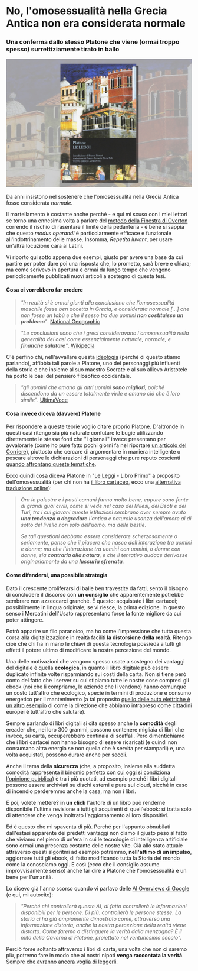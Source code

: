# No, l'omosessualità nella Grecia Antica non era considerata normale

### Una conferma dallo stesso Platone che viene (ormai troppo spesso) surrettiziamente tirato in ballo

![Copertina del libro "Le leggi. Testo greco a fronte" di Platone, edizione tradotta da Franco Ferrari e Silvia Poli](/img/libro-platone-leggi.jpg)

Da anni insistono nel sostenere che l'omosessualità nella Grecia Antica fosse considerata *normale*.

Il martellamento è costante anche perché - e qui mi scuso con i miei lettori se torno una ennesima volta a parlare del [metodo della Finestra di Overton](/articles/2023-06-06-non-prendete-in-giro-apple-vision-pro.html) correndo il rischio di rasentare il limite della pedanteria - è bene si sappia che questo *modus operandi* è particolarmente efficace e funzionale all'indottrinamento delle masse. Insomma, *Repetita iuvant*, per usare un'altra locuzione cara ai Latini.

Vi riporto qui sotto appena due esempi, giusto per avere una base da cui partire per poter dare poi una risposta che, lo prometto, sarà breve e chiara; ma come scrivevo in apertura è ormai da lungo tempo che vengono periodicamente pubblicati nuovi articoli a sostegno di questa tesi.

#### Cosa ci vorrebbero far credere

> *"In realtà si è ormai giunti alla conclusione che l’omosessualità maschile fosse ben accetta in Grecia, e considerata normale [...] che non fosse un tabù e che il sesso tra due uomini **non costituisse un problema**"*. [National Geographic](https://www.storicang.it/a/lomosessualita-nellantica-grecia_15276)

> *"Le conclusioni sono che i greci consideravano l'omosessualità nella generalità dei casi come essenzialmente naturale, normale, e **finanche salutare**"*. [Wikipedia](https://it.wikipedia.org/wiki/L%27omosessualit%C3%A0_nella_Grecia_antica)

C'è perfino chi, nell'avvallare questa [ideologia](2024-02-17-famiglia-una-ideologia) (perché di questo stiamo parlando), affibbia tali parole a Platone, uno dei personaggi più influenti della storia e che insieme al suo maestro Socrate e al suo allievo Aristotele ha posto le basi del pensiero filosofico occidentale.

> *"gli uomini che amano gli altri uomini **sono migliori**, poiché discendono da un essere totalmente virile e amano ciò che è loro simile"*. [UltimaVoce](https://www.ultimavoce.it/lamore-al-tempo-dei-greci-quando-lomosessualita-non-era-un-peccato/)

#### Cosa invece diceva (davvero) Platone

Per rispondere a queste teorie voglio citare proprio Platone. D'altronde in questi casi ritengo sia più naturale confutare le bugie utilizzando direttamente le stesse fonti che "i giornali" invece presentano per avvalorarle (come ho pure fatto pochi giorni fa nel riportare [un articolo del Corriere](https://t.me/yuridiprodo/303)), piuttosto che cercare di argomentare in maniera intelligente o pescare altrove le dichiarazioni di personaggi che pure reputo coscienti [quando affrontano queste tematiche](/articles/2024-04-04-rowling-guerra-al-totalitarismo-arcobaleno.html).

Ecco quindi cosa diceva Platone in "[Le Leggi](https://amzn.to/3PyN1Vc) - Libro Primo" a proposito dell'omosessualità (per chi non ha [il libro cartaceo](https://amzn.to/3PyN1Vc), ecco una [alternativa traduzione online](https://www.miti3000.it/mito/biblio/platone/leggi_1.htm)):

> *Ora le palestre e i pasti comuni fanno molto bene, eppure sono fonte di grandi guai civili, come si vede nel caso dei Milesi, dei Beoti e dei Turi, tra i cui giovani queste istituzioni sembrano aver sempre avuto **una tendenza a degradare** l'antica e naturale usanza dell'amore al di sotto del livello non solo dell'uomo, ma delle bestie.* 
> 
> *Se tali questioni debbano essere considerate scherzosamente o seriamente, penso che il piacere che nasce dall'interazione tra uomini e donne; ma che l'interazione tra uomini con uomini, o donne con donne, sia **contraria alla natura**, e che il tentativo audace derivasse originariamente da una **lussuria sfrenata**.*

#### Come difendersi, una possibile strategia

Dato il crescente proliferarsi di balle ben travestite da fatti, sento il bisogno di concludere il discorso con **un consiglio** che apparentemente potrebbe sembrare non azzeccarci granché. È questo: acquistate i libri cartacei; possibilmente in lingua originale; se vi riesce, la prima edizione. In questo senso i Mercatini dell'Usato rappresentano forse la fonte migliore da cui poter attingere.

Potrò apparire un filo paranoico, ma ho come l'impressione che tutta questa corsa alla digitalizzazione in realtà faciliti **la distorsione della realtà**. Ritengo cioè che chi ha in mano le chiavi di questa tecnologia possieda a tutti gli effetti il potere ultimo di modificare la nostra percezione del mondo.

Una delle motivazioni che vengono spesso usate a sostegno dei vantaggi del digitale è quella **ecologica**, in quanto il libro digitale può essere duplicato infinite volte risparmiando sui costi della carta. Non si tiene però conto del fatto che i server su cui stipiamo tutte le nostre cose compresi gli ebook (noi che li compriamo, le aziende che li vendono) hanno comunque un costo tutt'altro che ecologico, specie in termini di produzione e consumo energetico per il mantenimento (a tal proposito [quello delle auto elettriche è un altro esempio](2024-11-14-inquinamento-super-ricchi) di come la direzione che abbiamo intrapreso come cittadini europei è tutt'altro che salutare).

Sempre parlando di libri digitali si cita spesso anche la **comodità** degli ereader che, nei loro 300 grammi, possono contenere migliaia di libri che invece, su carta, occuperebbero centinaia di scaffali. Però dimentichiamo che i libri cartacei non hanno bisogno di essere ricaricati (e quindi non consumano altra energia se non quella che è servita per stamparli) e, una volta acquistati, possono durare anche per secoli.

Anche il tema della **sicurezza** (che, a proposito, insieme alla suddetta comodità rappresenta [il binomio perfetto con cui oggi si condiziona l'opinione pubblica](/articles/2025-01-11-comodita-sicurezza.html)) è tra i più quotati, ad esempio perché i libri digitali possono essere archiviati su dischi esterni e pure sul cloud, sicché in caso di incendio perderemmo anche la casa, ma non i libri.

E poi, volete mettere? **in un click** l'autore di un libro può renderne disponibile l'ultima revisione a tutti gli acquirenti di quell'ebook: si tratta solo di attendere che venga inoltrato l'aggiornamento ai loro dispositivi.

Ed è questo che mi spaventa di più. Perché per l'appunto obnubilati dall'estasi apparente dei predetti vantaggi non diamo il giusto peso al fatto che viviamo nel pieno di un'era in cui le tecnologie di intelligenza artificiale sono ormai una presenza costante delle nostre vite. Già allo stato attuale attraverso questi algoritmi ad esempio potremmo, **nell'attimo di un impulso**, aggiornare tutti gli ebook, di fatto modificando tutta la Storia del mondo come la conosciamo oggi. E così (ecco che il consiglio assume improvvisamente senso) anche far dire a Platone che l'omosessualità è un bene per l'umanità.

Lo dicevo già l'anno scorso quando vi parlavo delle [AI Overviews di Google](/articles/2024-06-25-google-ai-overviews.html) (e qui, mi autocito):

> *"Perché chi controllerà queste AI, di fatto controllerà le informazioni disponibili per le persone. Di più: controllerà le persone stesse. La storia ci ha già ampiamente dimostrato come, attraverso una informazione distorta, anche la nostra percezione della realtà viene distorta. Come faremo a distinguere la verità dalla menzogna? È il mito della Caverna di Platone, proiettato nel ventunesimo secolo".*

Perciò forse soltanto attraverso i libri di carta, una volta che non ci saremo più, potremo fare in modo che ai nostri nipoti **venga raccontata la verità**. Sempre [che avranno ancora voglia di leggerli](/articles/2023-06-06-non-prendete-in-giro-apple-vision-pro.html).